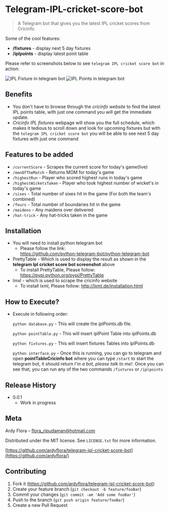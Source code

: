 # Telegram-IPL-cricket-score-bot

> A Telegram bot that gives you the latest IPL cricket scores from Cricinfo.

Some of the cool features:
* **/fixtures** - display next 5 day fixtures
* **/iplpoints** - display latest point table

Please refer to screenshots below to see `telegram IPL cricket score bot` in action:

![IPL Fixture in telegram bot](https://snag.gy/uoBcxK.jpg)
![IPL Points in telegram bot](https://snag.gy/5IPNvx.jpg)

## Benefits
* You don't have to browse through the *cricinfo website* to find the latest IPL points table, with just one command you will get the immediate update.
* *Cricinfo IPL fixtures* webpage will show you the full schedule, which makes it tedious to scroll down and look for upcoming fixtures but with the `telegram IPL cricket score bot` you will be able to see next 5 day fixtures with just one command 


## Features to be added
* `/currentScore` - Scrapes the current score for today's game(live)
* `/manOfTheMatch` - Returns MOM for today's game
* `/highestRun` - Player who scored highest runs in today's game
* `/highestWicketsTaken` - Player who took highest number of wicket's in today's game
* `/sixes` - Total number of sixes hit in the game (For both the team's combined)
* `/fours` - Total number of boundaries hit in the game
* `/maidens` - Any maidens over delivered
* `/hat-trick` - Any hat-tricks taken in the game

## Installation
* You will need to install python telegram bot
  * Please follow the link:  
    https://github.com/python-telegram-bot/python-telegram-bot
* PrettyTable - Which is used to display the result as shown in the **telegram Ipl cricket score bot screenshot** above
   * To install PrettyTable, Please follow: https://pypi.python.org/pypi/PrettyTable
* lmxl - which is used to scrape the cricinfo website
   * To install lxml, Please follow: http://lxml.de/installation.html

## How to Execute?
* Execute in following order:
  
  `python database.py` - This will create the *iplPoints.db* file. 

  `python pointTable.py` - This will insert iplPoint Table into iplPoints.db

  `python fixtures.py` - This will insert fixtures Tables into iplPoints.db

  `python interface.py` - Once this is running, you can go to telegram and open **pointTableCricinfo bot** where you can type `/start` to start the telegram bot, it should return _I'm a bot, please talk to me!_. Once you can see  that, you can run any of the two commands `/fixtures` or `/iplpoints`

## Release History
* 0.0.1
    * Work in progress

## Meta

Ardy Flora – flora_ripudaman@hotmail.com

Distributed under the MIT license. See ``LICENSE.txt`` for more information.

[https://github.com/ardyflora/telegram-ipl-cricket-score-bot](https://github.com/ardyflora/)

## Contributing

1. Fork it (<https://github.com/ardyflora/telegram-ipl-cricket-score-bot>)
2. Create your feature branch (`git checkout -b feature/fooBar`)
3. Commit your changes (`git commit -am 'Add some fooBar'`)
4. Push to the branch (`git push origin feature/fooBar`)
5. Create a new Pull Request
